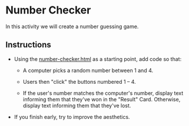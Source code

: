 # Number Checker

In this activity we will create a number guessing game.

## Instructions

* Using the [number-checker.html](Unsolved/number-checker.html) as a starting point, add code so that:

  * A computer picks a random number between 1 and 4.

  * Users then "click" the buttons numbered 1 – 4.

  * If the user's number matches the computer's number, display text informing them that they've won in the "Result" Card. Otherwise, display text informing them that they've lost.

* If you finish early, try to improve the aesthetics.
